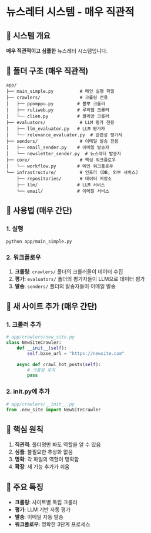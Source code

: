 # 뉴스레터 시스템 - 매우 직관적

## 🎯 시스템 개요

**매우 직관적이고 심플한** 뉴스레터 시스템입니다.

## 📁 폴더 구조 (매우 직관적)

```
app/
├── main_simple.py          # 메인 실행 파일
├── crawlers/               # 크롤링 전용
│   ├── ppomppu.py         # 뽐뿌 크롤러
│   ├── ruliweb.py         # 루리웹 크롤러
│   └── clien.py           # 클리앙 크롤러
├── evaluators/             # LLM 평가 전용
│   ├── llm_evaluator.py   # LLM 평가자
│   └── relevance_evaluator.py  # 관련성 평가자
├── senders/                # 이메일 발송 전용
│   ├── email_sender.py    # 이메일 발송자
│   └── newsletter_sender.py  # 뉴스레터 발송자
├── core/                   # 핵심 워크플로우
│   └── workflow.py        # 메인 워크플로우
└── infrastructure/         # 인프라 (DB, 외부 서비스)
    ├── repositories/       # 데이터 저장소
    ├── llm/               # LLM 서비스
    └── email/             # 이메일 서비스
```

## 🚀 사용법 (매우 간단)

### 1. 실행
```bash
python app/main_simple.py
```

### 2. 워크플로우
1. **크롤링**: `crawlers/` 폴더의 크롤러들이 데이터 수집
2. **평가**: `evaluators/` 폴더의 평가자들이 LLM으로 데이터 평가
3. **발송**: `senders/` 폴더의 발송자들이 이메일 발송

## 🔧 새 사이트 추가 (매우 간단)

### 1. 크롤러 추가
```python
# app/crawlers/new_site.py
class NewSiteCrawler:
    def __init__(self):
        self.base_url = "https://newsite.com"
    
    async def crawl_hot_posts(self):
        # 크롤링 로직
        pass
```

### 2. __init__.py에 추가
```python
# app/crawlers/__init__.py
from .new_site import NewSiteCrawler
```

## 🎯 핵심 원칙

1. **직관적**: 폴더명만 봐도 역할을 알 수 있음
2. **심플**: 불필요한 추상화 없음
3. **명확**: 각 파일의 역할이 명확함
4. **확장**: 새 기능 추가가 쉬움

## 📝 주요 특징

- **크롤링**: 사이트별 독립 크롤러
- **평가**: LLM 기반 자동 평가
- **발송**: 이메일 자동 발송
- **워크플로우**: 명확한 3단계 프로세스
